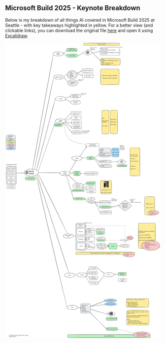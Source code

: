 ## Microsoft Build 2025 - Keynote Breakdown
Below is my breakdown of all things AI covered in Microsoft Build 2025 at Seattle - with key takeaways highlighted in yellow. For a better view (and clickable links), you can download the original file [here](https://github.com/survivalcrziest/survivalcrziest.github.io/blob/9e5ac06087c19190edc5a79f6acafa46d114cf2b/events/Build2025.excalidraw) and open it using [Excalidraw](https://excalidraw.com/).

![Breakdown](Build2025.png)
